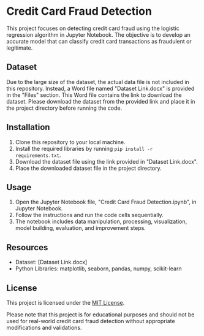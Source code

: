 # Credit Card Fraud Detection

This project focuses on detecting credit card fraud using the logistic regression algorithm in Jupyter Notebook. The objective is to develop an accurate model that can classify credit card transactions as fraudulent or legitimate. 

## Dataset
Due to the large size of the dataset, the actual data file is not included in this repository. Instead, a Word file named "Dataset Link.docx" is provided in the "Files" section. This Word file contains the link to download the dataset. Please download the dataset from the provided link and place it in the project directory before running the code.

## Installation
1. Clone this repository to your local machine.
2. Install the required libraries by running `pip install -r requirements.txt`.
3. Download the dataset file using the link provided in "Dataset Link.docx".
4. Place the downloaded dataset file in the project directory.

## Usage
1. Open the Jupyter Notebook file, "Credit Card Fraud Detection.ipynb", in Jupyter Notebook.
2. Follow the instructions and run the code cells sequentially.
3. The notebook includes data manipulation, processing, visualization, model building, evaluation, and improvement steps.

## Resources
- Dataset: [Dataset Link.docx]
- Python Libraries: matplotlib, seaborn, pandas, numpy, scikit-learn

## License
This project is licensed under the [MIT License](LICENSE).

Please note that this project is for educational purposes and should not be used for real-world credit card fraud detection without appropriate modifications and validations.
